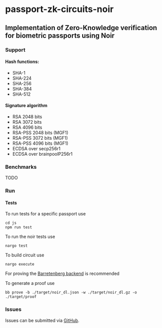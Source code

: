 # passport-zk-circuits-noir


## Implementation of Zero-Knowledge verification for biometric passports using Noir


### Support

#### Hash functions: 
- SHA-1
- SHA-224
- SHA-256
- SHA-384
- SHA-512

#### Signature algorithm

- RSA 2048 bits
- RSA 3072 bits
- RSA 4096 bits
- RSA-PSS 2048 bits (MGF1)
- RSA-PSS 3072 bits (MGF1)
- RSA-PSS 4096 bits (MGF1)
- ECDSA over secp256r1
- ECDSA over brainpoolP256r1

### Benchmarks

TODO

### Run

#### Tests

To run tests for a specific passport use
```
cd js
npm run test
```

To run the noir tests  use
```
nargo test
```

To build circuit use
```
nargo execute
```

For proving the [Barretenberg backend](https://github.com/AztecProtocol/barretenberg) is recommended

To generate a proof use
```
bb prove -b ./target/noir_dl.json -w ./target/noir_dl.gz -o ./target/proof
```


### Issues

Issues can be submitted via [GitHub](https://github.com/rarimo/passport-zk-circuits-noir/issues).
